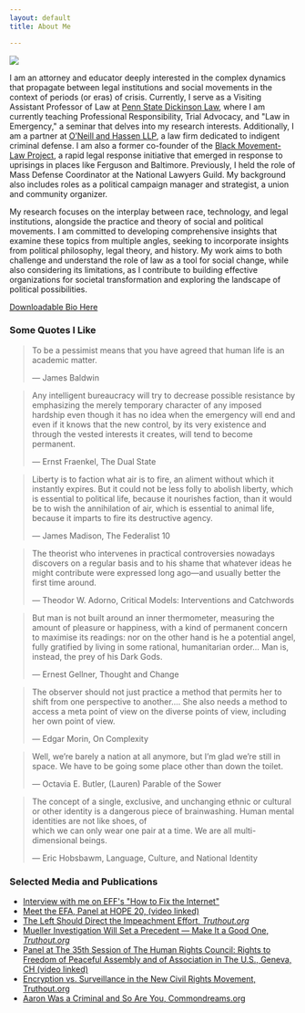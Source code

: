 ```yaml
---
layout: default
title: About Me

---
```

<img class="profile-picture" src="{{site.baseurl}}/{{site.profile-picture}}">

I am an attorney and educator deeply interested in the complex dynamics that propagate between legal institutions and social movements in the context of periods (or eras) of crisis. Currently, I serve as a Visiting Assistant Professor of Law at [Penn State Dickinson Law](https://dickinsonlaw.psu.edu/abi-hassen), where I am currently teaching Professional Responsibility, Trial Advocacy, and "Law in Emergency," a seminar that delves into my research interests. Additionally, I am a partner at [O’Neill and Hassen LLP](http://oandh.net), a law firm dedicated to indigent criminal defense. I am also a former co-founder of the [Black Movement-Law Project](http://bmlp.org), a rapid legal response initiative that emerged in response to uprisings in places like Ferguson and Baltimore. Previously, I held the role of Mass Defense Coordinator at the National Lawyers Guild. My background also includes roles as a political campaign manager and strategist, a union and community organizer.

My research focuses on the interplay between race, technology, and legal institutions, alongside the practice and theory of social and political movements. I am committed to developing comprehensive insights that examine these topics from multiple angles, seeking to incorporate insights from political philosophy, legal theory, and history. My work aims to both challenge and understand the role of law as a tool for social change, while also considering its limitations, as I contribute to building effective organizations for societal transformation and exploring the landscape of political possibilities.

[Downloadable Bio Here](https://docs.google.com/document/d/1u09CCKJB4Et4aWsmdw_G-HCut_2xIWmmk3LCCXXOxWo/export?format=pdf)


### Some Quotes I Like

> To be a pessimist means that you have agreed that human life is an academic matter.
>
> — James Baldwin

> Any intelligent bureaucracy will try to decrease possible resistance by emphasizing the merely temporary character of any imposed hardship even though it has no idea when the emergency will end and even if it knows that the new control, by its very existence and through the vested interests it creates, will tend to become permanent.
>
> — Ernst Fraenkel, The Dual State

> Liberty is to faction what air is to fire, an aliment without which it instantly expires. But it could not be less folly to abolish liberty, which is essential to political life, because it nourishes faction, than 
it would be to wish the annihilation of air, which is essential to animal life, because it imparts to fire its destructive agency.
>
> — James Madison, The Federalist 10

> The theorist who intervenes in practical controversies nowadays discovers on a regular basis and to his shame that whatever ideas he might contribute were expressed long ago—and usually better the first time around.
>
> — Theodor W. Adorno, Critical Models: Interventions and Catchwords

> But man is not built around an inner thermometer, measuring the amount of pleasure or happiness, with a kind of permanent con­cern to maximise its readings: nor on the other hand is he a potential angel, fully gratified by living in some rational, humani­tarian order... Man is, instead, the prey of his Dark Gods.
>
> — Ernest Gellner, Thought and Change

> The observer should not just practice a method that permits her to shift from one perspective to another.... She also needs a method to access a meta­ point of view on the diverse points of view, including her own point of view.
>
> — Edgar Morin, On Complexity

> Well, we’re barely a nation at all anymore, but I’m glad we’re still in space. We have to be going some place other than down the toilet.
>
> — Octavia E. Butler, (Lauren) Parable of the Sower

>The concept of a single, exclusive, and unchanging ethnic or cultural or other identity is a dangerous piece of brainwashing. Human mental identities are not like shoes, of  
which we can only wear one pair at a time. We are all multi-dimensional beings. 
>
> — Eric Hobsbawm, Language, Culture, and National Identity

### Selected Media and Publications
* [Interview with me on EFF's "How to Fix the Internet"](https://www.eff.org/deeplinks/2020/11/podcast-episode-your-face-their-database)
* [Meet the EFA, Panel at HOPE 20, (video linked)](https://www.youtube.com/watch?v=XHSF9W70jOI)
* [The Left Should Direct the Impeachment Effort, _Truthout.org_](https://truthout.org/articles/the-left-should-direct-the-impeachment-effort/)
* [Mueller Investigation Will Set a Precedent — Make It a Good One, _Truthout.org_](https://truthout.org/articles/mueller-investigation-will-set-a-precedent-make-it-a-good-one/)
* [Panel at The 35th Session of The Human Rights Council: Rights to Freedom of Peaceful Assembly and of Association in The U.S., Geneva, CH (video linked)](https://vimeo.com/228288776)
* [Encryption vs. Surveillance in the New Civil Rights Movement, Truthout.org](https://medium.com/@abihassen/encryption-vs-surveillance-in-the-new-civil-rights-movement-f371146472aa)
* [Aaron Was a Criminal and So Are You, Commondreams.org](https://www.commondreams.org/views/2013/01/19/aaron-was-criminal-and-so-are-you)
